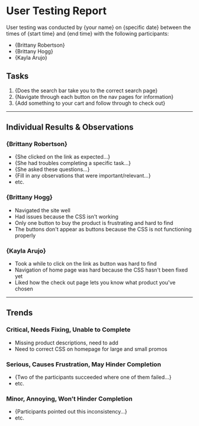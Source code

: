# User Testing Report

User testing was conducted by {your name} on {specific date} between the times of {start time} and {end time} with the following participants:

- {Brittany Robertson}
- {Brittany Hogg}
- {Kayla Arujo}

## Tasks

1. {Does the search bar take you to the correct search page}
2. {Navigate through each button on the nav pages for information}
3. {Add something to your cart and follow through to check out}

---

## Individual Results & Observations

### {Brittany Robertson}

- {She clicked on the link as expected…}
- {She had troubles completing a specific task…}
- {She asked these questions…}
- {Fill in any observations that were important/relevant…}
- etc.

### {Brittany Hogg}

- Navigated the site well
- Had issues because the CSS isn't working
- Only one button to buy the product is frustrating and hard to find
- The buttons don't appear as buttons because the CSS is not functioning properly

### {Kayla Arujo}

- Took a while to click on the link as button was hard to find
- Navigation of home page was hard because the CSS hasn't been fixed yet
- Liked how the check out page lets you know what product you've chosen

---

## Trends

### Critical, Needs Fixing, Unable to Complete

- Missing product descriptions, need to add
- Need to correct CSS on homepage for large and small promos

### Serious, Causes Frustration, May Hinder Completion

- {Two of the participants succeeded where one of them failed…}
- etc.

### Minor, Annoying, Won’t Hinder Completion

- {Participants pointed out this inconsistency…}
- etc.